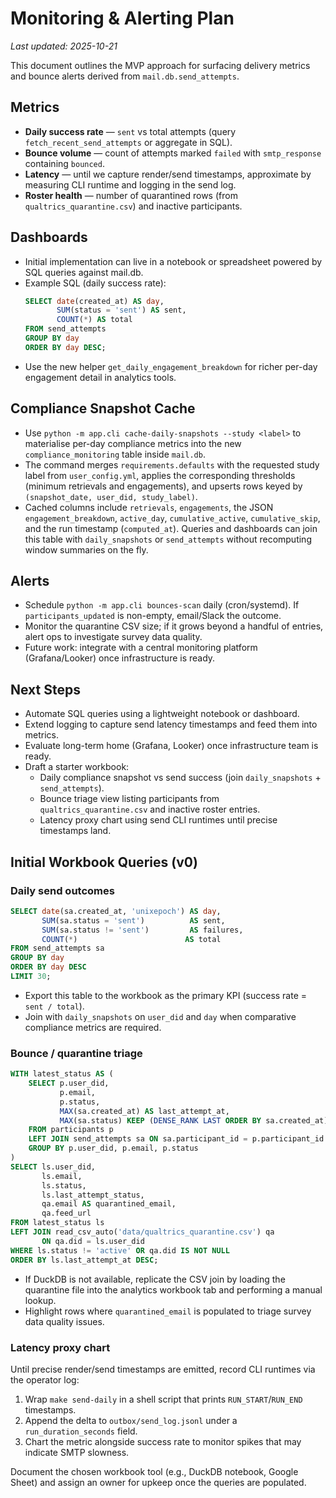 # Monitoring & Alerting Plan

_Last updated: 2025-10-21_

This document outlines the MVP approach for surfacing delivery metrics and bounce alerts derived from `mail.db.send_attempts`.

## Metrics
- **Daily success rate** — `sent` vs total attempts (query `fetch_recent_send_attempts` or aggregate in SQL).
- **Bounce volume** — count of attempts marked `failed` with `smtp_response` containing `bounced`.
- **Latency** — until we capture render/send timestamps, approximate by measuring CLI runtime and logging in the send log.
- **Roster health** — number of quarantined rows (from `qualtrics_quarantine.csv`) and inactive participants.

## Dashboards
- Initial implementation can live in a notebook or spreadsheet powered by SQL queries against mail.db.
- Example SQL (daily success rate):
  ```sql
  SELECT date(created_at) AS day,
         SUM(status = 'sent') AS sent,
         COUNT(*) AS total
  FROM send_attempts
  GROUP BY day
  ORDER BY day DESC;
  ```
- Use the new helper `get_daily_engagement_breakdown` for richer per-day engagement detail in analytics tools.

## Compliance Snapshot Cache
- Use `python -m app.cli cache-daily-snapshots --study <label>` to materialise per-day
  compliance metrics into the new `compliance_monitoring` table inside `mail.db`.
- The command merges `requirements.defaults` with the requested study label from
  `user_config.yml`, applies the corresponding thresholds (minimum retrievals and
  engagements), and upserts rows keyed by `(snapshot_date, user_did, study_label)`.
- Cached columns include `retrievals`, `engagements`, the JSON
  `engagement_breakdown`, `active_day`, `cumulative_active`, `cumulative_skip`, and
  the run timestamp (`computed_at`). Queries and dashboards can join this table with
  `daily_snapshots` or `send_attempts` without recomputing window summaries on the
  fly.

## Alerts
- Schedule `python -m app.cli bounces-scan` daily (cron/systemd). If `participants_updated` is non-empty, email/Slack the outcome.
- Monitor the quarantine CSV size; if it grows beyond a handful of entries, alert ops to investigate survey data quality.
- Future work: integrate with a central monitoring platform (Grafana/Looker) once infrastructure is ready.

## Next Steps
- Automate SQL queries using a lightweight notebook or dashboard.
- Extend logging to capture send latency timestamps and feed them into metrics.
- Evaluate long-term home (Grafana, Looker) once infrastructure team is ready.
- Draft a starter workbook:
  - Daily compliance snapshot vs send success (join `daily_snapshots` + `send_attempts`).
  - Bounce triage view listing participants from `qualtrics_quarantine.csv` and inactive roster entries.
  - Latency proxy chart using send CLI runtimes until precise timestamps land.

## Initial Workbook Queries (v0)

### Daily send outcomes
```sql
SELECT date(sa.created_at, 'unixepoch') AS day,
       SUM(sa.status = 'sent')          AS sent,
       SUM(sa.status != 'sent')         AS failures,
       COUNT(*)                        AS total
FROM send_attempts sa
GROUP BY day
ORDER BY day DESC
LIMIT 30;
```

- Export this table to the workbook as the primary KPI (success rate = `sent / total`).
- Join with `daily_snapshots` on `user_did` and `day` when comparative compliance metrics are required.

### Bounce / quarantine triage
```sql
WITH latest_status AS (
    SELECT p.user_did,
           p.email,
           p.status,
           MAX(sa.created_at) AS last_attempt_at,
           MAX(sa.status) KEEP (DENSE_RANK LAST ORDER BY sa.created_at) AS last_attempt_status
    FROM participants p
    LEFT JOIN send_attempts sa ON sa.participant_id = p.participant_id
    GROUP BY p.user_did, p.email, p.status
)
SELECT ls.user_did,
       ls.email,
       ls.status,
       ls.last_attempt_status,
       qa.email AS quarantined_email,
       qa.feed_url
FROM latest_status ls
LEFT JOIN read_csv_auto('data/qualtrics_quarantine.csv') qa
       ON qa.did = ls.user_did
WHERE ls.status != 'active' OR qa.did IS NOT NULL
ORDER BY ls.last_attempt_at DESC;
```

- If DuckDB is not available, replicate the CSV join by loading the quarantine file into the analytics workbook tab and performing a manual lookup.
- Highlight rows where `quarantined_email` is populated to triage survey data quality issues.

### Latency proxy chart

Until precise render/send timestamps are emitted, record CLI runtimes via the operator log:

1. Wrap `make send-daily` in a shell script that prints `RUN_START`/`RUN_END` timestamps.
2. Append the delta to `outbox/send_log.jsonl` under a `run_duration_seconds` field.
3. Chart the metric alongside success rate to monitor spikes that may indicate SMTP slowness.

Document the chosen workbook tool (e.g., DuckDB notebook, Google Sheet) and assign an owner for upkeep once the queries are populated.
